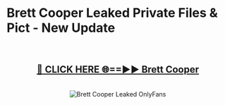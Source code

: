 # Brett Cooper Leaked Private Files & Pict - New Update
<br>
<div align="center">
<h2><a href="https://mediafilles.blogspot.com/?title=Brett_Cooper" rel="nofollow">🔴 CLICK HERE 🌐==►► Brett Cooper</a></h2>
<br>
<a href="https://mediafilles.blogspot.com/?title=Brett_Cooper" rel="nofollow" data-target="animated-image.originalLink"><img src="https://i.ibb.co.com/WyWwxjT/player-gif2.gif" alt="Brett Cooper Leaked OnlyFans" style="max-width: 100%; display: inline-block;" data-target="animated-image.originalImage"></a>
</div>
<br>